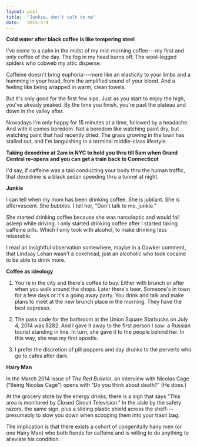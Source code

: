 ```yaml
---
layout:	post
title:	"Junkie, don't talk to me"
date:	2015-5-9
---
```

**Cold water after black coffee is like tempering steel**

I've come to a calm in the midst of my mid-morning coffee---my first and only coffee of the day. The fog in my head burns off. The wool-legged spiders who cobweb my attic disperse.

Caffeine doesn't bring euphoria---more like an elasticity to your limbs and a humming in your head, from the amplified sound of your blood. And a feeling like being wrapped in warm, clean towels.

But it's only good for the first few sips. Just as you start to enjoy the high, you've already peaked. By the time you finish, you're past the plateau and down in the valley after.

Nowadays I'm only happy for 15 minutes at a time, followed by a headache. And with it comes boredom. Not a boredom like watching paint dry, but watching paint that had recently dried. The grass growing in the lawn has stalled out, and I'm languishing in a terminal middle-class lifestyle.

**Taking dexedrine at 2am in NYC to hold you thru till 5am when Grand Central re-opens and you can get a train back to Connecticut**

I'd say, if caffeine was a taxi conducting your body thru the human traffic, that dexedrine is a black sedan speeding thru a tunnel at night.

**Junkie**

I can tell when my mom has been drinking coffee. She is jubilant. She is effervescent. She *bubbles*. I tell her, "Don't talk to me, junkie."

She started drinking coffee because she was narcoleptic and would fall asleep while driving. I only started drinking coffee after I started taking caffeine pills. Which I only took with alcohol, to make drinking less miserable.

I read an insightful observation somewhere, maybe in a Gawker comment, that Lindsay Lohan wasn't a cokehead, just an alcoholic who took cocaine to be able to drink more.

**Coffee as ideology**

1. You're in the city and there's coffee to buy. Either with brunch or after when you walk around the shops. Later there's beer. Someone's in town for a few days or it's a going away party. You drink and talk and make plans to meet at the new brunch place in the morning. They have the best espresso.

2. The pass code for the bathroom at the Union Square Starbucks on July 4, 2014 was 8282. And I gave it away to the first person I saw: a Russian tourist standing in line. In turn, she gave it to the people behind her. In this way, she was my first apostle.

3. I prefer the discretion of pill poppers and day drunks to the perverts who go to cafes after dark.

**Hairy Man**

In the March 2014 issue of *The Red Bulletin*, an interview with Nicolas Cage (“Being Nicolas Cage”) opens with “Do you think about death?” (He does.)

At the grocery store by the energy drinks, there is a sign that says "This area is monitored by Closed Circuit Television." In the aisle by the safety razors, the same sign, plus a sliding plastic shield across the shelf---presumably to slow you down when scooping them into your trash bag.

The implication is that there exists a cohort of congenitally hairy men (or one Hairy Man) who both fiends for caffeine and is willing to do anything to alleviate his condition.